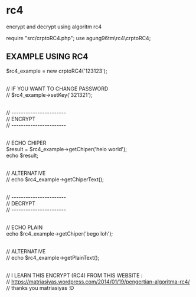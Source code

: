 # rc4
encrypt and decrypt using algoritm rc4

require "src/crptoRC4.php";
use agung96tm\rc4\crptoRC4;

<h2>EXAMPLE USING RC4</h2>

$rc4_example = new crptoRC4('123123');<br />
<br />

// IF YOU WANT TO CHANGE PASSWORD<br />
// $rc4_example->setKey('321321');<br />
<br />

// -----------------------<br />
	// ENCRYPT<br />
// -----------------------<br />
<br />

// ECHO CHIPER<br />
$result = $rc4_example->getChiper('helo world');<br />
echo $result;<br />
<br />

// ALTERNATIVE<br />
// echo $rc4_example->getChiperText();<br />
<br />

// -----------------------<br />
	// DECRYPT<br />
// -----------------------<br />
<br />

// ECHO PLAIN<br />
echo $rc4_example->getChiper('bego loh');<br />
<br />

// ALTERNATIVE<br />
// echo $rc4_example->getPlainText();<br />
<br />


// I LEARN THIS ENCRYPT (RC4) FROM THIS WEBSITE :<br />
// https://matriasiyas.wordpress.com/2014/01/19/pengertian-algoritma-rc4/<br />
// thanks you matriasiyas :D
